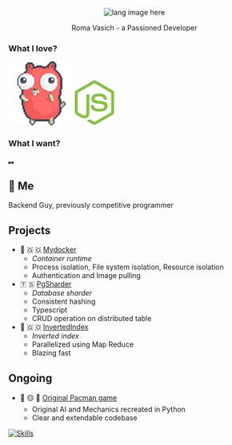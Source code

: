 <p align="center"><img width="30%" src="https://github.com/alansmathew/alansmathew/raw/master/lang.gif" alt="lang image here" /></p>

<p align="center"> Roma Vasich - a Passioned Developer </p>

### What I love?

<img src=https://raw.githubusercontent.com/CharkPep/charkpep/main/gopher_party.gif alt="Golang"></img>
<img src=https://raw.githubusercontent.com/CharkPep/charkpep/main/nodejs.png alt="NodeJs"></img>

### What I want?

<img src="https://raw.githubusercontent.com/CharkPep/charkpep/main/rust_crib.gif" width="10vw" alt="Rust"></img>

## 👤 Me

Backend Guy, previously competitive programmer

## Projects

  - 🐳 🇬 🇴 [Mydocker](https://github.com/CharkPep/mydocker)
    - <i>Container runtime</i>
    - Process isolation, File system isolation, Resource isolation
    - Authentication and Image pulling
  - 🇹 🇸 [PgSharder](https://github.com/CharkPep/pg-sharded)
    - <i>Database sharder</i>
    - Consistent hashing
    - Typescript
    - CRUD operation on distributed table
  - 🫵 🇬 🇴 [InvertedIndex](https://github.com/CharkPep/inverted-index)
    - <i>Inverted index</i>
    - Parallelized using Map Reduce
    - Blazing fast

## Ongoing
  - 👾 🟡 👻 [Original Pacman game]("https://github.com/CharkPep/pypacman")
    - Original AI and Mechanics recreated in Python
    - Clear and extendable codebase

[![Skills](https://skillicons.dev/icons?i=vim,neovim,nestjs,redis,ts,golang,docker,aws,elasticsearch,kafka,rabbitmq,firebase&perline=6)](https://skillicons.dev)
